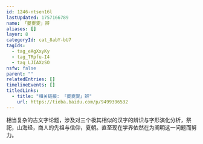 ```yaml
---
id: 1246-ntsen16l
lastUpdated: 1757166789
name: 「夔夒夓」辨
aliases: []
layer: 8
categoryId: cat_8abY-bU7
tagIds:
  - tag_eAgXxyKy
  - tag_TRpfu-I4
  - tag_LJIAXzSO
nsfw: false
parent: ""
relatedEntries: []
timelineEvents: []
titledLinks:
  - title: "相关链接: 「夔夒夓」辨"
    url: https://tieba.baidu.com/p/9499396532
---
```


相当复杂的古文字论题，涉及对三个极其相似的汉字的辨识与字形演化分析，祭祀，山海经，商人的先祖与信仰，夏朝。直至现在学界依然在为阐明这一问题而努力。